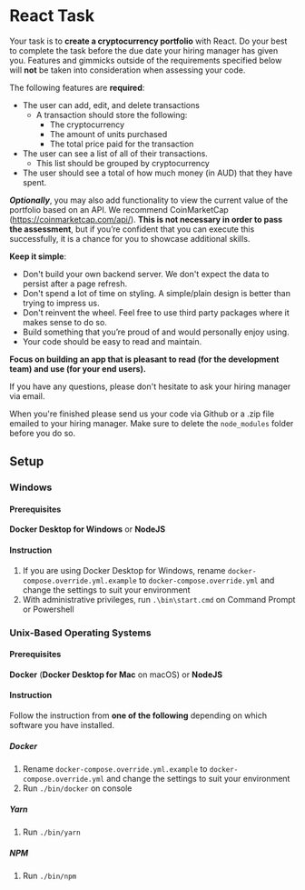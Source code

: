# React Task

Your task is to **create a cryptocurrency portfolio** with React. Do your best to complete the task before the due date your hiring manager has given you. Features and gimmicks outside of the requirements specified below will **not** be taken into consideration when assessing your code.

The following features are **required**:

- The user can add, edit, and delete transactions
  - A transaction should store the following:
    - The cryptocurrency
    - The amount of units purchased
    - The total price paid for the transaction
- The user can see a list of all of their transactions.
  - This list should be grouped by cryptocurrency
- The user should see a total of how much money (in AUD) that they have spent.

***Optionally***, you may also add functionality to view the current value of the portfolio based on an API. We recommend CoinMarketCap (https://coinmarketcap.com/api/). **This is not necessary in order to pass the assessment**, but if you’re confident that you can execute this successfully, it is a chance for you to showcase additional skills.

**Keep it simple**:

- Don't build your own backend server. We don't expect the data to persist after a page refresh.
- Don't spend a lot of time on styling. A simple/plain design is better than trying to impress us.
- Don't reinvent the wheel. Feel free to use third party packages where it makes sense to do so.
- Build something that you’re proud of and would personally enjoy using. 
- Your code should be easy to read and maintain. 

**Focus on building an app that is pleasant to read (for the development team) and use (for your end users).**

If you have any questions, please don't hesitate to ask your hiring manager via email. 

When you're finished please send us your code via Github or a .zip file emailed to your hiring manager. Make sure to delete the `node_modules` folder before you do so.

## Setup
### Windows
#### Prerequisites
**Docker Desktop for Windows** or **NodeJS**

#### Instruction
1. If you are using Docker Desktop for Windows, rename `docker-compose.override.yml.example` to `docker-compose.override.yml` and change the settings to suit your environment
2. With administrative privileges, run `.\bin\start.cmd` on Command Prompt or Powershell

### Unix-Based Operating Systems
#### Prerequisites
**Docker** (**Docker Desktop for Mac** on macOS) or **NodeJS**

#### Instruction
Follow the instruction from **one of the following** depending on which software you have installed.

##### Docker
1. Rename `docker-compose.override.yml.example` to `docker-compose.override.yml` and change the settings to suit your environment
2. Run `./bin/docker` on console

##### Yarn
1. Run `./bin/yarn`

##### NPM
1. Run `./bin/npm`
